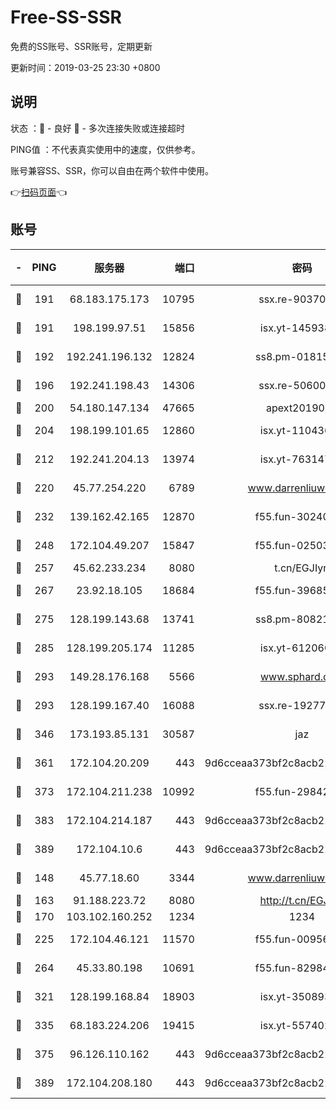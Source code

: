 # Free-SS-SSR

免费的SS账号、SSR账号，定期更新

更新时间：2019-03-25 23:30 +0800

## 说明

状态     ：🙂 - 良好 🙁 - 多次连接失败或连接超时

PING值   ：不代表真实使用中的速度，仅供参考。

账号兼容SS、SSR，你可以自由在两个软件中使用。

👉[扫码页面](https://liesauer.github.io/Free-SS-SSR/)👈

## 账号

|-|PING|服务器|端口|密码|加密方式|区域|
|:----:|:----:|:-----:|-----:|:----:|:----:|:----:|
|🙂|191|68.183.175.173|10795|ssx.re-90370518|aes-256-cfb|US|
|🙂|191|198.199.97.51|15856|isx.yt-14593814|aes-256-cfb|US|
|🙂|192|192.241.196.132|12824|ss8.pm-01815174|aes-256-cfb|US|
|🙂|196|192.241.198.43|14306|ssx.re-50600808|aes-256-cfb|US|
|🙂|200|54.180.147.134|47665|apext2019001|chacha20|KR|
|🙂|204|198.199.101.65|12860|isx.yt-11043680|aes-256-cfb|US|
|🙂|212|192.241.204.13|13974|isx.yt-76314736|aes-256-cfb|US|
|🙂|220|45.77.254.220|6789|www.darrenliuwei.com|aes-256-cfb|SG|
|🙂|232|139.162.42.165|12870|f55.fun-30240273|aes-256-cfb|SG|
|🙂|248|172.104.49.207|15847|f55.fun-02503787|aes-256-cfb|SG|
|🙂|257|45.62.233.234|8080|t.cn/EGJIyrl|rc4-md5|CA|
|🙂|267|23.92.18.105|18684|f55.fun-39685048|aes-256-cfb|US|
|🙂|275|128.199.143.68|13741|ss8.pm-80821206|aes-256-cfb|SG|
|🙂|285|128.199.205.174|11285|isx.yt-61206082|aes-256-cfb|SG|
|🙂|293|149.28.176.168|5566|www.sphard.com|aes-256-cfb|AU|
|🙂|293|128.199.167.40|16088|ssx.re-19277467|aes-256-cfb|SG|
|🙂|346|173.193.85.131|30587|jaz|aes-256-cfb|US|
|🙂|361|172.104.20.209|443|9d6cceaa373bf2c8acb22e60b6a58be6|aes-256-cfb|US|
|🙂|373|172.104.211.238|10992|f55.fun-29842586|aes-256-cfb|US|
|🙂|383|172.104.214.187|443|9d6cceaa373bf2c8acb22e60b6a58be6|aes-256-cfb|US|
|🙂|389|172.104.10.6|443|9d6cceaa373bf2c8acb22e60b6a58be6|aes-256-cfb|US|
|🙂|148|45.77.18.60|3344|www.darrenliuwei.com|aes-256-cfb|JP|
|🙂|163|91.188.223.72|8080|http://t.cn/EGJIyrl|rc4-md5|RU|
|🙂|170|103.102.160.252|1234|1234|rc4-md5|JP|
|🙂|225|172.104.46.121|11570|f55.fun-00956881|aes-256-cfb|SG|
|🙂|264|45.33.80.198|10691|f55.fun-82984972|aes-256-cfb|US|
|🙂|321|128.199.168.84|18903|isx.yt-35089368|aes-256-cfb|SG|
|🙂|335|68.183.224.206|19415|isx.yt-55740244|aes-256-cfb|SG|
|🙂|375|96.126.110.162|443|9d6cceaa373bf2c8acb22e60b6a58be6|aes-256-cfb|US|
|🙂|389|172.104.208.180|443|9d6cceaa373bf2c8acb22e60b6a58be6|aes-256-cfb|US|
